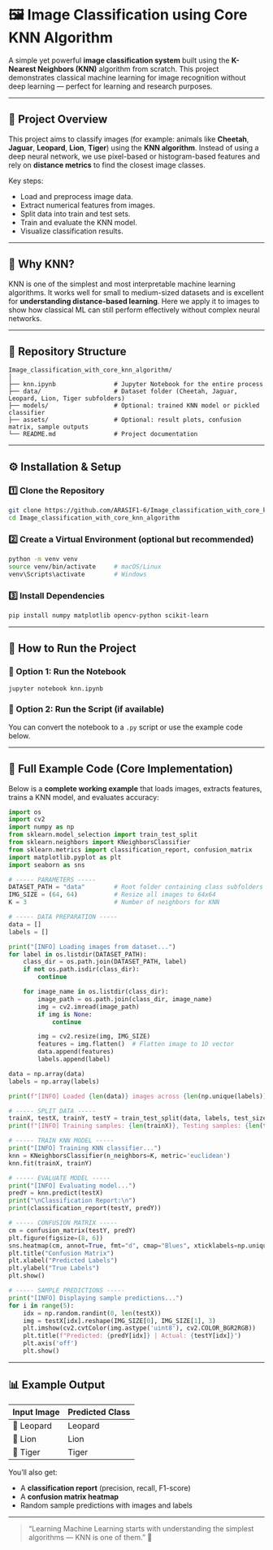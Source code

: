 # 🖼️ Image Classification using Core KNN Algorithm

A simple yet powerful **image classification system** built using the **K-Nearest Neighbors (KNN)** algorithm from scratch.
This project demonstrates classical machine learning for image recognition without deep learning — perfect for learning and research purposes.

---

## 🚀 Project Overview

This project aims to classify images (for example: animals like **Cheetah**, **Jaguar**, **Leopard**, **Lion**, **Tiger**) using the **KNN algorithm**.
Instead of using a deep neural network, we use pixel-based or histogram-based features and rely on **distance metrics** to find the closest image classes.

Key steps:

* Load and preprocess image data.
* Extract numerical features from images.
* Split data into train and test sets.
* Train and evaluate the KNN model.
* Visualize classification results.

---

## 🧠 Why KNN?

KNN is one of the simplest and most interpretable machine learning algorithms.
It works well for small to medium-sized datasets and is excellent for **understanding distance-based learning**.
Here we apply it to images to show how classical ML can still perform effectively without complex neural networks.

---

## 📂 Repository Structure

```
Image_classification_with_core_knn_algorithm/
│
├── knn.ipynb                # Jupyter Notebook for the entire process
├── data/                    # Dataset folder (Cheetah, Jaguar, Leopard, Lion, Tiger subfolders)
├── models/                  # Optional: trained KNN model or pickled classifier
├── assets/                  # Optional: result plots, confusion matrix, sample outputs
└── README.md                # Project documentation
```

---

## ⚙️ Installation & Setup

### 1️⃣ Clone the Repository

```bash
git clone https://github.com/ARASIF1-6/Image_classification_with_core_knn_algorithm.git
cd Image_classification_with_core_knn_algorithm
```

### 2️⃣ Create a Virtual Environment (optional but recommended)

```bash
python -m venv venv
source venv/bin/activate     # macOS/Linux
venv\Scripts\activate        # Windows
```

### 3️⃣ Install Dependencies

```bash
pip install numpy matplotlib opencv-python scikit-learn
```

---

## 🧩 How to Run the Project

### 🔹 Option 1: Run the Notebook

```bash
jupyter notebook knn.ipynb
```

### 🔹 Option 2: Run the Script (if available)

You can convert the notebook to a `.py` script or use the example code below.

---

## 🧾 Full Example Code (Core Implementation)

Below is a **complete working example** that loads images, extracts features, trains a KNN model, and evaluates accuracy:

```python
import os
import cv2
import numpy as np
from sklearn.model_selection import train_test_split
from sklearn.neighbors import KNeighborsClassifier
from sklearn.metrics import classification_report, confusion_matrix
import matplotlib.pyplot as plt
import seaborn as sns

# ----- PARAMETERS -----
DATASET_PATH = "data"        # Root folder containing class subfolders
IMG_SIZE = (64, 64)          # Resize all images to 64x64
K = 3                        # Number of neighbors for KNN

# ----- DATA PREPARATION -----
data = []
labels = []

print("[INFO] Loading images from dataset...")
for label in os.listdir(DATASET_PATH):
    class_dir = os.path.join(DATASET_PATH, label)
    if not os.path.isdir(class_dir):
        continue

    for image_name in os.listdir(class_dir):
        image_path = os.path.join(class_dir, image_name)
        img = cv2.imread(image_path)
        if img is None:
            continue

        img = cv2.resize(img, IMG_SIZE)
        features = img.flatten()  # Flatten image to 1D vector
        data.append(features)
        labels.append(label)

data = np.array(data)
labels = np.array(labels)

print(f"[INFO] Loaded {len(data)} images across {len(np.unique(labels))} classes.")

# ----- SPLIT DATA -----
trainX, testX, trainY, testY = train_test_split(data, labels, test_size=0.25, random_state=42)
print(f"[INFO] Training samples: {len(trainX)}, Testing samples: {len(testX)}")

# ----- TRAIN KNN MODEL -----
print("[INFO] Training KNN classifier...")
knn = KNeighborsClassifier(n_neighbors=K, metric='euclidean')
knn.fit(trainX, trainY)

# ----- EVALUATE MODEL -----
print("[INFO] Evaluating model...")
predY = knn.predict(testX)
print("\nClassification Report:\n")
print(classification_report(testY, predY))

# ----- CONFUSION MATRIX -----
cm = confusion_matrix(testY, predY)
plt.figure(figsize=(8, 6))
sns.heatmap(cm, annot=True, fmt="d", cmap="Blues", xticklabels=np.unique(labels), yticklabels=np.unique(labels))
plt.title("Confusion Matrix")
plt.xlabel("Predicted Labels")
plt.ylabel("True Labels")
plt.show()

# ----- SAMPLE PREDICTIONS -----
print("[INFO] Displaying sample predictions...")
for i in range(5):
    idx = np.random.randint(0, len(testX))
    img = testX[idx].reshape(IMG_SIZE[0], IMG_SIZE[1], 3)
    plt.imshow(cv2.cvtColor(img.astype('uint8'), cv2.COLOR_BGR2RGB))
    plt.title(f"Predicted: {predY[idx]} | Actual: {testY[idx]}")
    plt.axis('off')
    plt.show()
```

---

## 📊 Example Output

| Input Image | Predicted Class |
| ----------- | --------------- |
| 🐆 Leopard  | Leopard         |
| 🦁 Lion     | Lion            |
| 🐅 Tiger    | Tiger           |

You’ll also get:

* A **classification report** (precision, recall, F1-score)
* A **confusion matrix heatmap**
* Random sample predictions with images and labels

---
> “Learning Machine Learning starts with understanding the simplest algorithms — KNN is one of them.” 🧠
